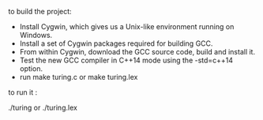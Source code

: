to build the project:

- Install Cygwin, which gives us a Unix-like environment running on Windows.
- Install a set of Cygwin packages required for building GCC.
- From within Cygwin, download the GCC source code, build and install it.
- Test the new GCC compiler in C++14 mode using the -std=c++14 option.
- run make turing.c or make turing.lex

to run it :

./turing or ./turing.lex
